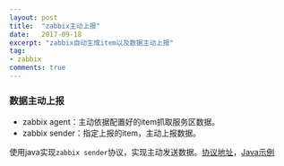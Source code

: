 ```yaml
---
layout: post
title:  "zabbix主动上报"
date:   2017-09-18
excerpt: "zabbix自动生成item以及数据主动上报"
tag:
- zabbix
comments: true
---
```


### 数据主动上报
* zabbix agent：主动依据配置好的item抓取服务区数据。
* zabbix sender：指定上报的item，主动上报数据。

使用java实现```zabbix sender```协议，实现主动发送数据。[协议地址](https://www.zabbix.org/wiki/Docs/protocols/zabbix_sender/3.4)，[Java示例](https://www.zabbix.org/wiki/Docs/protocols/zabbix_sender/1.8/java_example)